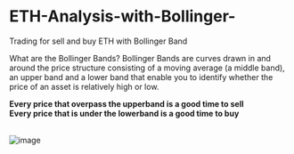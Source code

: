 # ETH-Analysis-with-Bollinger-
Trading for sell and buy ETH with Bollinger Band

What are the Bollinger Bands?
Bollinger Bands are curves drawn in and around the price structure consisting of a moving average (a middle band), an upper band and a lower band that enable you to identify whether the price of an asset is relatively high or low.
    
<strong>Every price that overpass the upperband is a good time to sell</strong>
    <br>
<strong>Every price that is under the lowerband is a good time to buy</strong>
    <br>
    <br>  
    
    
![image](https://user-images.githubusercontent.com/61193940/187442491-31d79280-89a1-4747-a925-8ca5c6fcef0d.png)


